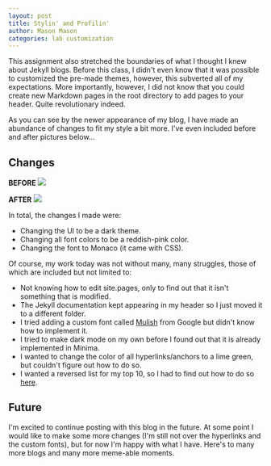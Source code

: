 ```yaml
---
layout: post
title: Stylin' and Profilin'
author: Mason Mason
categories: lab customization
---
```

This assignment also stretched the boundaries of what I thought I knew about Jekyll blogs. Before this class, I didn't even know that it was possible to customized the pre-made themes, however, this subverted all of my expectations. More importantly, however, I did not know that you could create new Markdown pages in the root directory to add pages to your header. Quite revolutionary indeed.

As you can see by the newer appearance of my blog, I have made an abundance of changes to fit my style a bit more. I've even included before and after pictures below...

## Changes
**BEFORE**
![]({{site.baseurl}}/assets/images/redesign_1.png)

**AFTER**
![]({{site.baseurl}}/assets/images/redesign_2.png)

In total, the changes I made were:
- Changing the UI to be a dark theme.
- Changing all font colors to be a reddish-pink color.
- Changing the font to Monaco (it came with CSS).

Of course, my work today was not without many, many struggles, those of which are included but not limited to:
- Not knowing how to edit site.pages, only to find out that it isn't something that is modified.
- The Jekyll documentation kept appearing in my header so I just moved it to a different folder.
- I tried adding a custom font called [Mulish](https://fonts.google.com/specimen/Mulish) from Google but didn't know how to implement it.
- I tried to make dark mode on my own before I found out that it is already implemented in Minima.
- I wanted to change the color of all hyperlinks/anchors to a lime green, but couldn't figure out how to do so.
- I wanted a reversed list for my top 10, so I had to find out how to do so [here](https://salferrarello.com/markdown-avoid-auto-numbering/).

## Future
I'm excited to continue posting with this blog in the future. At some point I would like to make some more changes (I'm still not over the hyperlinks and the custom fonts), but for now I'm happy with what I have. Here's to many more blogs and many more meme-able moments.